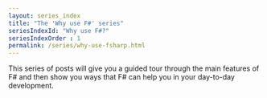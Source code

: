 ```yaml
---
layout: series_index
title: "The 'Why use F#' series"
seriesIndexId: "Why use F#?"
seriesIndexOrder : 1
permalink: /series/why-use-fsharp.html
---
```


This series of posts will give you a guided tour through the main features of F# and then show you ways that F# can help you in your day-to-day development.
